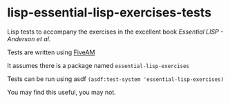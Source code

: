 # lisp-essential-lisp-exercises-tests
Lisp tests to accompany the exercises in the excellent book *Essential LISP - Anderson et al.*

Tests are written using [FiveAM](https://github.com/lispci/fiveam)

It assumes there is a package named ```essential-lisp-exercises```

Tests can be run using asdf ```(asdf:test-system 'essential-lisp-exercises)```

You may find this useful, you may not.
